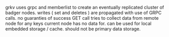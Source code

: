 grkv uses grpc and memberlist to create an eventually replicated cluster of badger nodes.
writes ( set and deletes ) are propagated with use of GRPC calls. no guaranties of success GET call tries to collect data from remote node for any keys current node has no data for.
can be used for local embedded storage / cache. should not be primary data storage.


